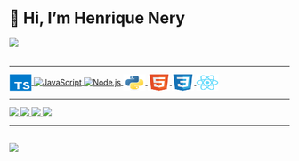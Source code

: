 # 👋 Hi, I’m Henrique Nery
<div>
   <a href="https://github.com/henriquenery01">
   <img height="160em" src="https://github-readme-stats.vercel.app/api?username=henriquenery1&show_icons=true&theme=dark&include_all_commits=true&count_private=true"/>
</div>
<div style="display: inline_block"><br>
   <hr>
  <img align="center" alt="Rafa-Ts" height="30" width="40" src="https://raw.githubusercontent.com/devicons/devicon/master/icons/typescript/typescript-plain.svg">
  <img align="center" alt="JavaScript" height="30" width="40" src="https://cdn.jsdelivr.net/gh/devicons/devicon/icons/javascript/javascript-original.svg">
  <img align="center" alt="Node.js" height="30" width="40" src="https://cdn.jsdelivr.net/gh/devicons/devicon/icons/nodejs/nodejs-original.svg">
  <img align="center" alt="Rafa-Python" height="30" width="40" src="https://raw.githubusercontent.com/devicons/devicon/master/icons/python/python-original.svg">
  <img align="center" alt="Rafa-HTML" height="30" width="40" src="https://raw.githubusercontent.com/devicons/devicon/master/icons/html5/html5-original.svg">
  <img align="center" alt="Rafa-CSS" height="30" width="40" src="https://raw.githubusercontent.com/devicons/devicon/master/icons/css3/css3-original.svg">
  <img align="center" alt="Rafa-React" height="30" width="40" src="https://raw.githubusercontent.com/devicons/devicon/master/icons/react/react-original.svg">
   <br><hr>
  <img src="https://skillicons.dev/icons?i=linux" /> 
  <img src="https://skillicons.dev/icons?i=docker" />
  <img src="https://skillicons.dev/icons?i=git" />
  <img src="https://skillicons.dev/icons?i=kubernetes" />  
</div>
<hr>
<br>
<div> 
  <a href="https://www.linkedin.com/in/henrique-nery-600b49171/" target="_blank"><img src="https://img.shields.io/badge/-LinkedIn-%230077B5?style=for-the-badge&logo=linkedin&logoColor=white" target="_blank"></a> 
</div>
